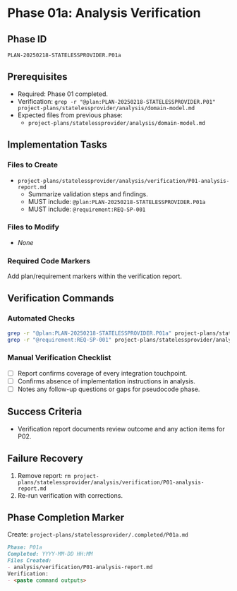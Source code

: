 # Phase 01a: Analysis Verification

## Phase ID

`PLAN-20250218-STATELESSPROVIDER.P01a`

## Prerequisites

- Required: Phase 01 completed.
- Verification: `grep -r "@plan:PLAN-20250218-STATELESSPROVIDER.P01" project-plans/statelessprovider/analysis/domain-model.md`
- Expected files from previous phase:
  - `project-plans/statelessprovider/analysis/domain-model.md`

## Implementation Tasks

### Files to Create

- `project-plans/statelessprovider/analysis/verification/P01-analysis-report.md`
  - Summarize validation steps and findings.
  - MUST include: `@plan:PLAN-20250218-STATELESSPROVIDER.P01a`
  - MUST include: `@requirement:REQ-SP-001`

### Files to Modify

- _None_

### Required Code Markers

Add plan/requirement markers within the verification report.

## Verification Commands

### Automated Checks

```bash
grep -r "@plan:PLAN-20250218-STATELESSPROVIDER.P01a" project-plans/statelessprovider/analysis/verification/P01-analysis-report.md
grep -r "@requirement:REQ-SP-001" project-plans/statelessprovider/analysis/verification/P01-analysis-report.md
```

### Manual Verification Checklist

- [ ] Report confirms coverage of every integration touchpoint.
- [ ] Confirms absence of implementation instructions in analysis.
- [ ] Notes any follow-up questions or gaps for pseudocode phase.

## Success Criteria

- Verification report documents review outcome and any action items for P02.

## Failure Recovery

1. Remove report: `rm project-plans/statelessprovider/analysis/verification/P01-analysis-report.md`
2. Re-run verification with corrections.

## Phase Completion Marker

Create: `project-plans/statelessprovider/.completed/P01a.md`

```markdown
Phase: P01a
Completed: YYYY-MM-DD HH:MM
Files Created:
- analysis/verification/P01-analysis-report.md
Verification:
- <paste command outputs>
```

